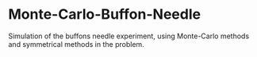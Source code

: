 # Monte-Carlo-Buffon-Needle
Simulation of the buffons needle experiment, using Monte-Carlo methods and symmetrical methods in the problem.
